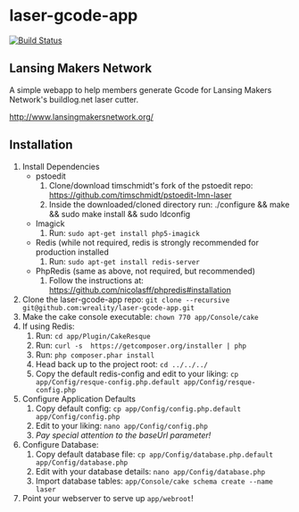 laser-gcode-app
===============
[![Build Status](https://travis-ci.org/wreality/laser-gcode-app.svg?branch=develop)](https://travis-ci.org/wreality/laser-gcode-app)

Lansing Makers Network
----------------------

A simple webapp to help members generate Gcode for Lansing Makers Network's
buildlog.net laser cutter.

http://www.lansingmakersnetwork.org/


Installation
------------

1.  Install Dependencies
	* pstoedit
		1. Clone/download timschmidt's fork of the pstoedit repo: https://github.com/timschmidt/pstoedit-lmn-laser
		2. Inside the downloaded/cloned directory run: ./configure && make && sudo make install && sudo ldconfig
	* Imagick
		1. Run: `sudo apt-get install php5-imagick`
	* Redis (while not required, redis is strongly recommended for production installed
		1. Run: `sudo apt-get install redis-server`
	* PhpRedis (same as above, not required, but recommended)
		1. Follow the instructions at: https://github.com/nicolasff/phpredis#installation
2.  Clone the laser-gcode-app repo: `git clone --recursive git@github.com:wreality/laser-gcode-app.git`
3.  Make the cake console executable: `chown 770 app/Console/cake`
4.  If using Redis:
	1. Run: `cd app/Plugin/CakeResque`
	2. Run: `curl -s  https://getcomposer.org/installer | php`
	3. Run: `php composer.phar install`
	4. Head back up to the project root: `cd ../../../`
	5. Copy the default redis-config and edit to your liking: `cp app/Config/resque-config.php.default app/Config/resque-config.php`
5.  Configure Application Defaults
	1. Copy default config: `cp app/Config/config.php.default app/Config/config.php`
	2. Edit to your liking: `nano app/Config/config.php`
	3. *Pay special attention to the baseUrl parameter!*
5.  Configure Database:
	1. Copy default database file: `cp app/Config/database.php.default app/Config/database.php`
	2. Edit with your database details: `nano app/Config/database.php`
	3. Import database tables: `app/Console/cake schema create --name laser`
6.  Point your webserver to serve up `app/webroot`!
